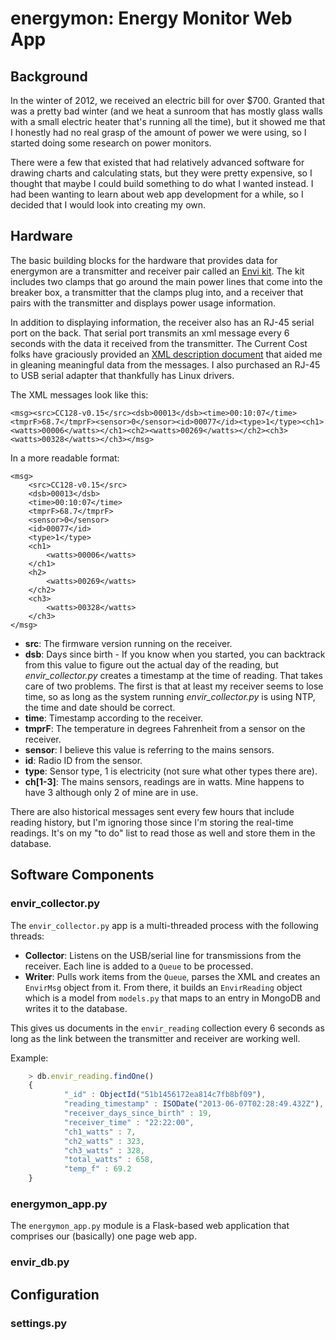 # energymon: Energy Monitor Web App #

## Background ##
In the winter of 2012, we received an electric bill for over $700. Granted that was a pretty bad winter (and we heat a sunroom that has mostly glass walls with a small electric heater that's running all the time), but it showed me that I honestly had no real grasp of the amount of power we were using, so I started doing some research on power monitors.

There were a few that existed that had relatively advanced software for drawing charts and calculating stats, but they were pretty expensive, so I thought that maybe I could build something to do what I wanted instead. I had been wanting to learn about web app development for a while, so I decided that I would look into creating my own.

## Hardware ##
The basic building blocks for the hardware that provides data for energymon are a transmitter and receiver pair called an <a href="http://www.currentcost.net/Monitor%20Details.html">Envi kit</a>. The kit includes two clamps that go around the main power lines that come into the breaker box, a transmitter that the clamps plug into, and a receiver that pairs with the transmitter and displays power usage information.

In addition to displaying information, the receiver also has an RJ-45 serial port on the back. That serial port transmits an xml message every 6 seconds with the data it received from the transmitter. The Current Cost folks have graciously provided an <a href="http://www.currentcost.com/download/Envi%20XML%20v19%20-%202011-01-11.pdf">XML description document</a> that aided me in gleaning meaningful data from the messages. I also purchased an RJ-45 to USB serial adapter that thankfully has Linux drivers.

The XML messages look like this:

    <msg><src>CC128-v0.15</src><dsb>00013</dsb><time>00:10:07</time><tmprF>68.7</tmprF><sensor>0</sensor><id>00077</id><type>1</type><ch1><watts>00006</watts></ch1><ch2><watts>00269</watts></ch2><ch3><watts>00328</watts></ch3></msg>

In a more readable format:

    <msg>
        <src>CC128-v0.15</src>
        <dsb>00013</dsb>
        <time>00:10:07</time>
        <tmprF>68.7</tmprF>
        <sensor>0</sensor>
        <id>00077</id>
        <type>1</type>
        <ch1>
            <watts>00006</watts>
        </ch1>
        <h2>
            <watts>00269</watts>
        </ch2>
        <ch3>
            <watts>00328</watts>
        </ch3>
    </msg>

* **src**: The firmware version running on the receiver.
* **dsb**: Days since birth - If you know when you started, you can backtrack from this value to figure out the actual day of the reading, but *envir_collector.py* creates a timestamp at the time of reading. That takes care of two problems. The first is that at least my receiver seems to lose time, so as long as the system running *envir_collector.py* is using NTP, the time and date should be correct.
* **time**: Timestamp according to the receiver.
* **tmprF**: The temperature in degrees Fahrenheit from a sensor on the receiver.
* **sensor**: I believe this value is referring to the mains sensors.
* **id**: Radio ID from the sensor.
* **type**: Sensor type, 1 is electricity (not sure what other types there are).
* **ch[1-3]**: The mains sensors, readings are in watts. Mine happens to have 3 although only 2 of mine are in use.

There are also historical messages sent every few hours that include reading history, but I'm ignoring those since I'm storing the real-time readings. It's on my "to do" list to read those as well and store them in the database.

## Software Components ##

### envir_collector.py ###

The `envir_collector.py` app is a multi-threaded process with the following threads: 

* **Collector**: Listens on the USB/serial line for transmissions from the receiver. Each line is added to a `Queue` to be processed.
* **Writer**: Pulls work items from the `Queue`, parses the XML and creates an `EnvirMsg` object from it. From there, it builds an `EnvirReading` object which is a model from `models.py` that maps to an entry in MongoDB and writes it to the database.

This gives us documents in the `envir_reading` collection every 6 seconds as long as the link between the transmitter and receiver are working well.

Example:
```javascript
    > db.envir_reading.findOne()
    {
            "_id" : ObjectId("51b1456172ea814c7fb8bf09"),
            "reading_timestamp" : ISODate("2013-06-07T02:28:49.432Z"),
            "receiver_days_since_birth" : 19,
            "receiver_time" : "22:22:00",
            "ch1_watts" : 7,
            "ch2_watts" : 323,
            "ch3_watts" : 328,
            "total_watts" : 658,
            "temp_f" : 69.2
    }
```

### energymon_app.py ###

The `energymon_app.py` module is a Flask-based web application that comprises our (basically) one page web app.

### envir_db.py ###


## Configuration ##

### settings.py ###


